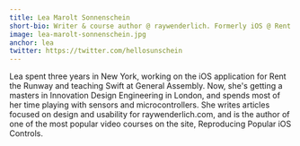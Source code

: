 ```yaml
---
title: Lea Marolt Sonnenschein
short-bio: Writer & course author @ raywenderlich. Formerly iOS @ Rent the Runway
image: lea-marolt-sonnenschein.jpg
anchor: lea
twitter: https://twitter.com/hellosunschein
---
```


Lea spent three years in New York, working on the iOS application for Rent the Runway and teaching Swift at General Assembly. Now, she's getting a masters in Innovation Design Engineering in London, and spends most of her time playing with sensors and microcontrollers. She writes articles focused on design and usability for raywenderlich.com, and is the author of one of the most popular video courses on the site, Reproducing Popular iOS Controls.